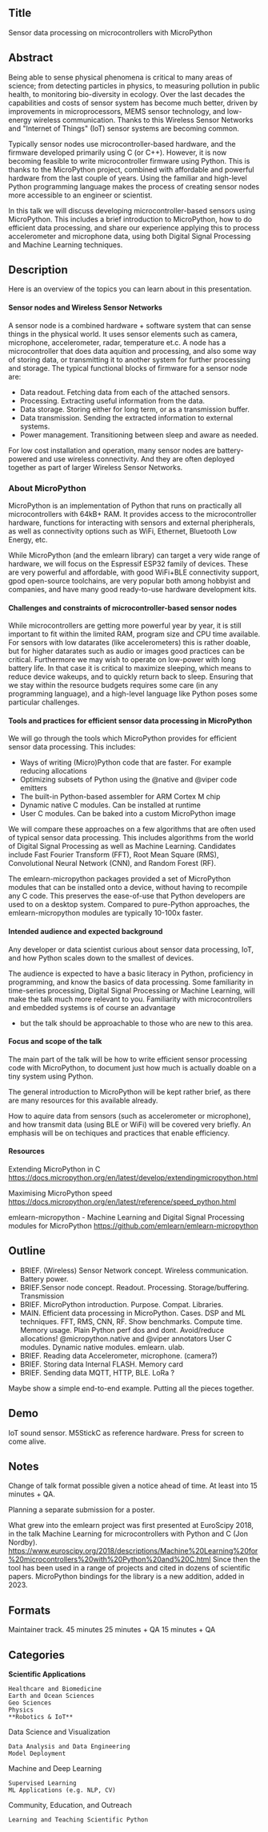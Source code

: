 
## Title

Sensor data processing on microcontrollers with MicroPython


## Abstract

Being able to sense physical phenomena is critical to many areas of science;
from detecting particles in physics, to measuring pollution in public health, to monitoring bio-diversity in ecology.
Over the last decades the capabilities and costs of sensor system has become much better,
driven by improvements in microprocessors, MEMS sensor technology, and low-energy wireless communication.
Thanks to this Wireless Sensor Networks and "Internet of Things" (IoT) sensor systems are becoming common.

Typically sensor nodes use microcontroller-based hardware, and the firmware developed primarily using C (or C++).
However, it is now becoming feasible to write microcontroller firmware using Python.
This is thanks to the MicroPython project, combined with affordable and powerful hardware from the last couple of years.
Using the familiar and high-level Python programming language makes the process of creating sensor nodes
more accessible to an engineer or scientist.

In this talk we will discuss developing microcontroller-based sensors using MicroPython.
This includes a brief introduction to MicroPython, how to do efficient data processing,
and share our experience applying this to process accelerometer and microphone data,
using both Digital Signal Processing and Machine Learning techniques.


## Description

Here is an overview of the topics you can learn about in this presentation.

#### Sensor nodes and Wireless Sensor Networks

A sensor node is a combined hardware + software system that can sense things in the physical world.
It uses sensor elements such as camera, microphone, accelerometer, radar, temperature et.c.
A node has a microcontroller that does data aquition and processing, and also some way of storing data,
or transmitting it to another system for further processing and storage.
The typical functional blocks of firmware for a sensor node are:

- Data readout. Fetching data from each of the attached sensors.
- Processing. Extracting useful information from the data.
- Data storage. Storing either for long term, or as a transmission buffer.
- Data transmission. Sending the extracted information to external systems.
- Power management. Transitioning between sleep and aware as needed.

For low cost installation and operation,
many sensor nodes are battery-powered and use wireless connectivity.
And they are often deployed together as part of larger Wireless Sensor Networks.

### About MicroPython
MicroPython is an implementation of Python that runs on practically all microcontrollers with 64kB+ RAM.
It provides access to the microcontroller hardware, functions for interacting with sensors and external pheripherals,
as well as connectivity options such as WiFi, Ethernet, Bluetooth Low Energy, etc.

While MicroPython (and the emlearn library) can target a very wide range of hardware,
we will focus on the Espressif ESP32 family of devices.
These are very powerful and affordable, with good WiFi+BLE connectivity support,
gpod open-source toolchains, are very popular both among hobbyist and companies,
and have many good ready-to-use hardware development kits.

#### Challenges and constraints of microcontroller-based sensor nodes
While microcontrollers are getting more powerful year by year,
it is still important to fit within the limited RAM, program size and CPU time available.
For sensors with low datarates (like accelerometers) this is rather doable,
but for higher datarates such as audio or images good practices can be critical.
Furthermore we may wish to operate on low-power with long battery life.
In that case it is critical to maximize sleeping, which means to reduce device wakeups,
and to quickly return back to sleep.
Ensuring that we stay within the resource budgets requires some care (in any programming language),
and a high-level language like Python poses some particular challenges.

#### Tools and practices for efficient sensor data processing in MicroPython
We will go through the tools which MicroPython provides for efficient sensor data processing.
This includes:

- Ways of writing (Micro)Python code that are faster. For example reducing allocations
- Optimizing subsets of Python using the @native and @viper code emitters
- The built-in Python-based assembler for ARM Cortex M chip
- Dynamic native C modules. Can be installed at runtime
- User C modules. Can be baked into a custom MicroPython image

We will compare these approaches on a few algorithms that are often used of typical sensor data processing.
This includes algorithms from the world of Digital Signal Processing as well as Machine Learning.
Candidates include Fast Fourier Transform (FFT), Root Mean Square (RMS),
Convolutional Neural Network (CNN), and Random Forest (RF).

The emlearn-micropython packages provided a set of MicroPython modules
that can be installed onto a device, without having to recompile any C code.
This preserves the ease-of-use that Python developers are used to on a desktop system.
Compared to pure-Python approaches, the emlearn-micropython modules are typically 10-100x faster.

#### Intended audience and expected background

Any developer or data scientist curious about sensor data processing, IoT,
and how Python scales down to the smallest of devices.

The audience is expected to have a basic literacy in Python, proficiency in programming,
and know the basics of data processing.
Some familiarity in time-series processing, Digital Signal Processing or 
Machine Learning, will make the talk much more relevant to you.
Familiarity with microcontrollers and embedded systems is of course an advantage
- but the talk should be approachable to those who are new to this area.

#### Focus and scope of the talk
The main part of the talk will be how to write efficient sensor processing code with MicroPython,
to document just how much is actually doable on a tiny system using Python.

The general introduction to MicroPython will be kept rather brief,
as there are many resources for this available already.

How to aquire data from sensors (such as accelerometer or microphone),
and how transmit data (using BLE or WiFi) will be covered very briefly.
An emphasis will be on techiques and practices that enable efficiency.

#### Resources

Extending MicroPython in C
https://docs.micropython.org/en/latest/develop/extendingmicropython.html

Maximising MicroPython speed
https://docs.micropython.org/en/latest/reference/speed_python.html

emlearn-micropython - Machine Learning and Digital Signal Processing modules for MicroPython
https://github.com/emlearn/emlearn-micropython


## Outline

- BRIEF. (Wireless) Sensor Network concept. 
Wireless communication. Battery power.
- BRIEF.Sensor node concept.
Readout. Processing. Storage/buffering. Transmission
- BRIEF. MicroPython introduction. 
Purpose. Compat. Libraries.
- MAIN. Efficient data processing in MicroPython.
Cases. DSP and ML techniques. FFT, RMS, CNN, RF.
Show benchmarks. Compute time. Memory usage. 
Plain Python perf dos and dont. Avoid/reduce allocations!
@micropython.native and @viper annotators
User C modules.
Dynamic native modules.
emlearn.
ulab.
- BRIEF. Reading data
Accelerometer, microphone. (camera?)
- BRIEF. Storing data
Internal FLASH. Memory card
- BRIEF. Sending data
MQTT, HTTP, BLE. LoRa ?

Maybe show a simple end-to-end example.
Putting all the pieces together.

## Demo
IoT sound sensor.
M5StickC as reference hardware.
Press for screen to come alive.

## Notes

Change of talk format possible given a notice ahead of time.
At least into 15 minutes + QA.

Planning a separate submission for a poster.

What grew into the emlearn project was first presented at EuroScipy 2018,
in the talk Machine Learning for microcontrollers with Python and C (Jon Nordby). 
https://www.euroscipy.org/2018/descriptions/Machine%20Learning%20for%20microcontrollers%20with%20Python%20and%20C.html
Since then the tool has been used in a range of projects and cited in dozens of scientific papers.
MicroPython bindings for the library is a new addition, added in 2023.

## Formats
Maintainer track. 45 minutes
25 minutes + QA
15 minutes + QA


## Categories

**Scientific Applications**

    Healthcare and Biomedicine
    Earth and Ocean Sciences
    Geo Sciences
    Physics
    **Robotics & IoT**

Data Science and Visualization

    Data Analysis and Data Engineering
    Model Deployment

Machine and Deep Learning

    Supervised Learning
    ML Applications (e.g. NLP, CV)

Community, Education, and Outreach

    Learning and Teaching Scientific Python
